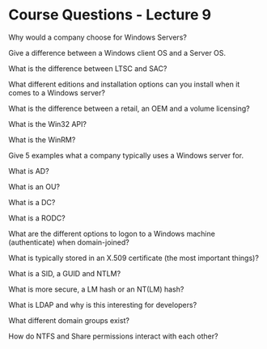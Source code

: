 # Course Questions - Lecture 9

Why would a company choose for Windows Servers?
>
Give a difference between a Windows client OS and a Server OS.
>
What is the difference between LTSC and SAC?
>
What different editions and installation options can you install when it comes to a Windows server?
>
What is the difference between a retail, an OEM and a volume licensing?
>
What is the Win32 API?
>
What is the WinRM?
>
Give 5 examples what a company typically uses a Windows server for.
>
What is AD?
>
What is an OU?
>
What is a DC?
>
What is a RODC?
>
What are the different options to logon to a Windows machine (authenticate) when domain-joined?
>
What is typically stored in an X.509 certificate (the most important things)?
>
What is a SID, a GUID and NTLM?
>
What is more secure, a LM hash or an NT(LM) hash?
>
What is LDAP and why is this interesting for developers?
>
What different domain groups exist?
>
How do NTFS and Share permissions interact with each other?
>
